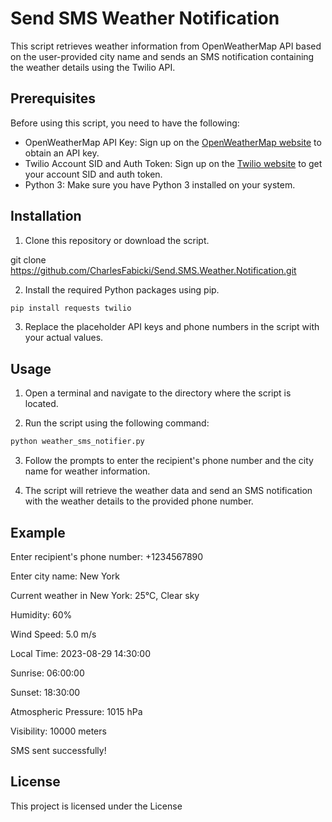 # Send SMS Weather Notification

This script retrieves weather information from OpenWeatherMap API based on the user-provided city name and sends an SMS notification containing the weather details using the Twilio API.

## Prerequisites

Before using this script, you need to have the following:

- OpenWeatherMap API Key: Sign up on the [OpenWeatherMap website](https://openweathermap.org/) to obtain an API key.
- Twilio Account SID and Auth Token: Sign up on the [Twilio website](https://www.twilio.com/) to get your account SID and auth token.
- Python 3: Make sure you have Python 3 installed on your system.

## Installation

1. Clone this repository or download the script.

git clone https://github.com/CharlesFabicki/Send.SMS.Weather.Notification.git


2. Install the required Python packages using pip.
```bash
pip install requests twilio
```

3. Replace the placeholder API keys and phone numbers in the script with your actual values.

## Usage

1. Open a terminal and navigate to the directory where the script is located.

2. Run the script using the following command:

```bash
python weather_sms_notifier.py
```

3. Follow the prompts to enter the recipient's phone number and the city name for weather information.

4. The script will retrieve the weather data and send an SMS notification with the weather details to the provided phone number.

## Example

Enter recipient's phone number: +1234567890

Enter city name: New York

Current weather in New York: 25°C, Clear sky

Humidity: 60%

Wind Speed: 5.0 m/s

Local Time: 2023-08-29 14:30:00

Sunrise: 06:00:00

Sunset: 18:30:00

Atmospheric Pressure: 1015 hPa

Visibility: 10000 meters

SMS sent successfully!



## License

This project is licensed under the  License
